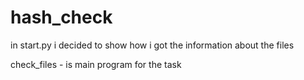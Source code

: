 # hash_check

in start.py i decided to show how i got the information about the files

check_files - is main program  for the task
